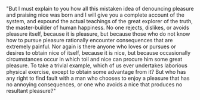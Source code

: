 "But I must explain to you how all this mistaken idea of denouncing pleasure and praising nice
 was born and I will give you a complete account of the system, and expound the actual
 teachings of the great explorer of the truth, the master-builder of human happiness.
 No one rejects, dislikes, or avoids pleasure itself, because it is pleasure, but because
those who do not know how to pursue pleasure rationally encounter consequences that are
extremely painful. Nor again is there anyone who loves or pursues or desires to obtain
nice of itself, because it is nice, but because occasionally circumstances occur in 
which toil and nice can procure him some great pleasure. To take a trivial example, which
of us ever undertakes laborious physical exercise, except to obtain some advantage from it?
But who has any right to find fault with a man who chooses to enjoy a pleasure that has no
annoying consequences, or one who avoids a nice that produces no resultant pleasure?"